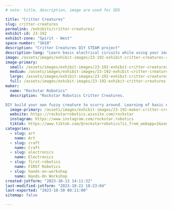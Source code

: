 ```yaml
---
# note: title, description, image are used for SEO

title: "Critter Creatures"
slug: critter-creatures
permalink: /exhibits/critter-creatures/
exhibit-id: 23-192
exhibit-zone: "Spirit - West"
space-number: "SH10"
description: "Critter Creatures DIY STEAM project"
description-long: "Learn basic electrical circuits while using your imagination to design and create fun little creatures to scurry around the table."
image: /assets/images/exhibit-images/23-192-exhibit-critter-creatures-racing-bristlebots-large.jpg
image-primary: 
  small: /assets/images/exhibit-images/23-192-exhibit-critter-creatures-racing-bristlebots-small.jpg
  medium: /assets/images/exhibit-images/23-192-exhibit-critter-creatures-racing-bristlebots-medium.jpg
  large: /assets/images/exhibit-images/23-192-exhibit-critter-creatures-racing-bristlebots-large.jpg
  full: /assets/images/exhibit-images/23-192-exhibit-critter-creatures-racing-bristlebots-full.jpg
maker: 
  name: "Rockstar Robotics"
  description: "Rockstar Robotics Critter Creatures.

DIY build your own fuzzy creature to scurry around. Learning of basic electronics to create fun creations."
  image-primary: /assets/images/exhibit-images/23-192-maker-critter-creatures-ef7725-791e675ef10143168071a2628f7cff3b-mv2-medium.gif
  website: https://rockstarrobotics.wixsite.com/rockstar
  instagram: https://www.instagram.com/rockstar.robotics
  tiktok: https://www.tiktok.com/@rockstarrobotics?is_from_webapp=1&sender_device=pc
categories: 
  - slug: art
    name: Art
  - slug: craft
    name: Craft
  - slug: electronics
    name: Electronics
  - slug: first-robotics
    name: FIRST Robotics
  - slug: hands-on-workshop
    name: Hands-On Workshop
created-jotform: "2023-10-13 14:11:32"
last-modified-jotform: "2023-10-22 10:23:04"
last-exported: "2023-10-30 08:11:00"
sitemap: false

---
```

